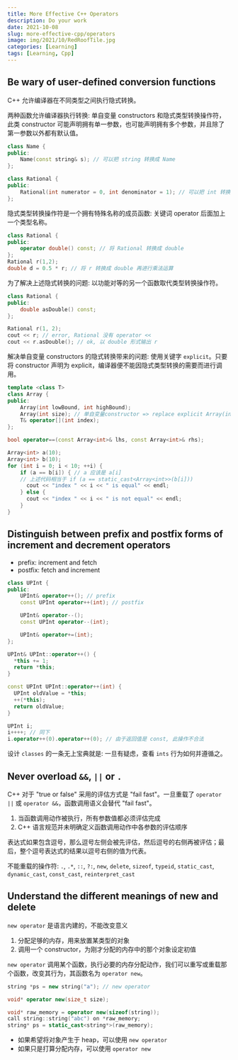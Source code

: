 ```yaml
---
title: More Effective C++ Operators
description: Do your work
date: 2021-10-08
slug: more-effective-cpp/operators
image: img/2021/10/RedRoofTile.jpg
categories: [Learning]
tags: [Learning, Cpp]
---
```


## Be wary of user-defined conversion functions

C++ 允许编译器在不同类型之间执行隐式转换。

两种函数允许编译器执行转换: 单自变量 constructors 和隐式类型转换操作符，此类 constructor 可能声明拥有单一参数，也可能声明拥有多个参数，并且除了第一参数以外都有默认值。

```c++
class Name {
public:
    Name(const string& s); // 可以把 string 转换成 Name
};

class Rational {
public:
    Rational(int numerator = 0, int denominator = 1); // 可以把 int 转换成 Rational
};
```

隐式类型转换操作符是一个拥有特殊名称的成员函数: 关键词 operator 后面加上一个类型名称。

```c++
class Rational {
public:
    operator double() const; // 将 Rational 转换成 double
};
Rational r(1,2);
double d = 0.5 * r; // 将 r 转换成 double 再进行乘法运算
```

为了解决上述隐式转换的问题: 以功能对等的另一个函数取代类型转换操作符。

```c++
class Rational {
public:
    double asDouble() const;
};

Rational r(1, 2);
cout << r; // error, Rational 没有 operator <<
cout << r.asDouble(); // ok, 以 double 形式输出 r
```

解决单自变量 constructors 的隐式转换带来的问题: 使用关键字 `explicit`。只要将 constructor 声明为 explicit，编译器便不能因隐式类型转换的需要而进行调用。

```c++
template <class T>
class Array {
public:
    Array(int lowBound, int highBound);
    Array(int size); // 单自变量constructor => replace explicit Array(int size);
    T& operator[](int index);
};

bool operator==(const Array<int>& lhs, const Array<int>& rhs);

Array<int> a(10);
Array<int> b(10);
for (int i = 0; i < 10; ++i) {
    if (a == b[i]) { // a 应该是 a[i]
    // 上述代码相当于 if (a == static_cast<Array<int>>(b[i]))
      cout << "index " << i << " is equal" << endl;
    } else {
      cout << "index " << i << " is not equal" << endl;
    }
}
```

## Distinguish between prefix and postfix forms of increment and decrement operators

- prefix: increment and fetch
- postfix: fetch and increment

```c++
class UPInt {
public:
    UPInt& operator++(); // prefix
    const UPInt operator++(int); // postfix

    UPInt& operator--();
    const UPInt operator--(int);

    UPInt& operator+=(int);
};

UPInt& UPInt::operator++() {
  *this += 1;
  return *this;
}

const UPInt UPInt::operator++(int) {
  UPInt oldValue = *this;
  ++(*this);
  return oldValue;
}

UPInt i;
i++++; // 同下
i.operator++(0).operator++(0); // 由于返回值是 const, 此操作不合法
```

设计 `classes` 的一条无上宝典就是: 一旦有疑虑，查看 `ints` 行为如何并遵循之。

## Never overload `&&`, `||` or `.`

C++ 对于 "true or false" 采用的评估方式是 "fail fast"。一旦重载了 `operator ||` 或 `operator &&`，函数调用语义会替代 "fail fast"。

1. 当函数调用动作被执行，所有参数值都必须评估完成
2. C++ 语言规范并未明确定义函数调用动作中各参数的评估顺序

表达式如果包含逗号，那么逗号左侧会被先评估，然后逗号的右侧再被评估；最后，整个逗号表达式的结果以逗号右侧的值为代表。

不能重载的操作符: `.`, `.*`, `::`, `?:`, `new`, `delete`, `sizeof`, `typeid`, `static_cast`, `dynamic_cast`, `const_cast`, `reinterpret_cast`

## Understand the different meanings of new and delete

`new operator` 是语言内建的，不能改变意义

1. 分配足够的内存，用来放置某类型的对象
2. 调用一个 constructor，为刚才分配的内存中的那个对象设定初值

`new operator` 调用某个函数，执行必要的内存分配动作，我们可以重写或重载那个函数，改变其行为，其函数名为 `operator new`。

```c++
string *ps = new string("a"); // new operator

void* operator new(size_t size);

void* raw_memory = operator new(sizeof(string));
call string::string("abc") on *raw_memory;
string* ps = static_cast<string*>(raw_memory);
```

- 如果希望将对象产生于 heap，可以使用 `new operator`
- 如果只是打算分配内存，可以使用 `operator new`
